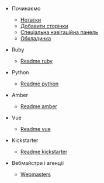 - Починаємо

  - [Нотатки](notes.md)
  - [Добавити сторінки](more-pages.md)
  - [Спеціальна навігаційна панель](custom-navbar.md)
  - [Обкладинка](cover.md)
  

- Ruby

  - [Readme ruby](/ruby/Readme)

- Python

  - [Readme python](/python/Readme)  

- Amber

  - [Readme amber](/amber/Readme)       

- Vue

  - [Readme vue](/vue/Readme)    

- Kickstarter

  - [Readme kickstarter](/kickstarter/Readme)   

- Вебмайстри і агенції

  - [Webmasters](/webmasters/webmasters.md)